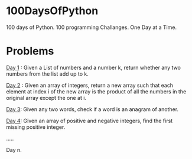# 100DaysOfPython
100 days of Python. 100 programming Challanges. One Day at a Time.

# Problems

[Day 1](https://github.com/Gothamv/100DaysOfPython/blob/master/Day1.py) : Given a List of numbers and a number k, return whether any two numbers from the list add up to k.

[Day 2](https://github.com/Gothamv/100DaysOfPython/blob/master/Day2.py) : Given an array of integers, return a new array such that each element at index i of the new array is the product of all the numbers in the original array except the one at i.

[Day 3](https://github.com/Gothamv/100DaysOfPython/blob/master/Day3.py):
Given any two words, check if a word is an anagram of another.

[Day 4](https://github.com/Gothamv/100DaysOfPython/blob/master/Day4.py): Given an array of positive and negative integers, find the first missing positive integer.

.....

Day n.

